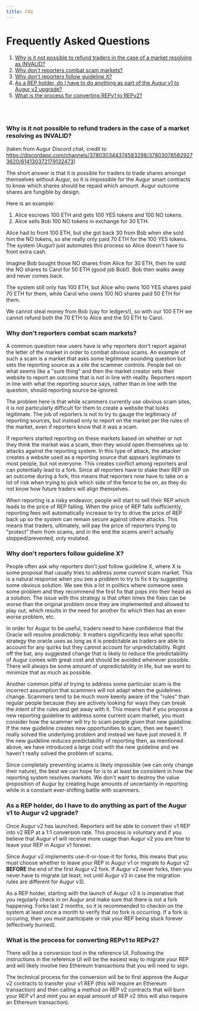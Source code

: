 ```yaml
---
title: FAQ
---
```

# Frequently Asked Questions 

<ol>
<li><a href="#invalid_refunds">Why is it not possible to refund traders in the case of a market resolving as INVALID?</a></li>
<li><a href="#why_don't_reporters_combat_scam_markets">Why don't reporters combat scam markets?</a></li>
<li><a href="#why_don't_reporters_follow_guideline_x">Why don't reporters follow guideline X?</a></li>
<li><a href="#Augur_v1_to_v2_upgrade">As a REP holder, do I have to do anything as part of the Augur v1 to Augur v2 upgrade?</a></li>
<li><a href="#REP_v1_to_v2_upgrade_process">What is the process for converting REPv1 to REPv2?</a></li>
</ol>
<br /><br />

### <div id="invalid_refunds">Why is it not possible to refund traders in the case of a market resolving as INVALID?</div>

(taken from Augur Discord chat, credit to <https://discordapp.com/channels/378030344374583298/378030785829273620/614130372179132473>)

The short answer is that it is possible for traders to trade shares amongst themselves without Augur, so it is 
impossible for the Augur smart contracts to know which shares should be repaid which amount. Augur outcome shares are 
fungible by design.

Here is an example:
1. Alice escrows 100 ETH and gets 100 YES tokens and 100 NO tokens.
2. Alice sells Bob 100 NO tokens in exchange for 30 ETH.

Alice had to front 100 ETH, but she got back 30 from Bob when she sold him the NO tokens, so she really only paid 70 ETH for the 100 YES tokens.  The system (Augur) just automates this process so Alice doesn't have to front extra cash.

Imagine Bob bought those NO shares from Alice for 30 ETH, then he sold the NO shares to Carol for 50 ETH (good job Bob!).  Bob then walks away and never comes back.

The system still only has 100 ETH, but Alice who owns 100 YES shares paid 70 ETH for them, while Carol who owns 100 NO shares paid 50 ETH for them.

We cannot steal money from Bob (yay for ledgers!), so with our 100 ETH we cannot refund both the 70 ETH to Alice and the 50 ETH to Carol.

### <div id="why_don't_reporters_combat_scam_markets">Why don't reporters combat scam markets?</div>

A common question new users have is why reporters don't report against the letter of the market in order to combat obvious scams.  An example of such a scam is a market that asks some legitimate sounding question but sets the reporting source as a site the scammer controls.  People bet on what seems like a "sure thing" and then the market creator sets their website to report an outcome that is not in line with reality.  Reporters report in line with what the reporting source says, rather than in line with the question, should reporting source be ignored.

The problem here is that while scammers currently use obvious scam sites, it is not particularly difficult for them to create a website that looks legitimate.  The job of reporters is not to try to gauge the legitimacy of reporting sources, but instead only to report on the market per the rules of the market, even if reporters know that it was a scam.

If reporters started reporting on these markets based on whether or not they think the market was a scam, then they would open themselves up to attacks against the reporting system.  In this type of attack, the attacker creates a website used as a reporting source that appears legitimate to most people, but not everyone.  This creates conflict among reporters and can potentially lead to a fork.  Since all reporters have to stake their REP on an outcome during a fork, this means that reporters now have to take on a lot of risk when trying to pick which side of the fence to be on, as they do not know how future traders will align themselves.

When reporting is a risky endeavor, people will start to sell their REP which leads to the price of REP falling.  When the price of REP falls sufficiently, reporting fees will automatically increase to try to drive the price of REP back up so the system can remain secure against othere attacks.  This means that traders, ultimately, will pay the price of reporters trying to "protect" them from scams, and in the end the scams aren't actually stopped/prevented, only mutated.

### <div id="why_don't_reporters_follow_guideline_x">Why don't reporters follow guideline X?</div>

People often ask why reporters don't just follow guideline X, where X is some proposal that usually tries to address some _current_ scam market.  This is a natural response when you see a problem to try to fix it by suggesting some obvious solution.  We see this a lot in politics where someone sees some problem and they recommend the first fix that pops into their head as a solution.  The issue with this strategy is that often times the fixes can be worse than the original problem once they are implemented and allowed to play out, which results in the need for another fix which then has an even worse problem, etc.

In order for Augur to be useful, traders need to have confidence that the Oracle will resolve _predictably_.  It matters significantly less what specific strategy the oracle uses as long as it is predictable as traders are able to account for any quirks but they cannot account for unpredictability.  Right off the bat, any suggested change that is likely to reduce the predictability of Augur comes with great cost and should be avoided whenever possible.  There will always be some amount of unpredictability in life, but we want to minimize that as much as possible.

Another common pitfal of trying to address some particular scam is the incorrect assumption that scammers will not adapt when the guidelines change.  Scammers tend to be much more keenly aware of the "rules" than regular people because they are actively looking for ways they can break the _intent_ of the rules and get away with it.  This means that if you propose a new reporting guideline to address some current scam market, you must consider how the scammer will try to scam people _given_ that new guideline.  If the new guideline creates new opportunities to scam, then we haven't really solved the underlying problem and instead we have just moved it.  If the new guideline _reduces_ predictability of reporting then, as mentioned above, we have introduced a large cost with the new guideline and we haven't really solved the problem of scams.

Since completely preventing scams is likely impossible (we can only change their nature), the best we can hope for is to at least be consistent in how the reporting system resolves markets.  We don't want to destroy the value proposition of Augur by creating huge amounts of uncertainty in reporting while in a constant ever-shifting battle with scammers.

### <div id="Augur_v1_to_v2_upgrade">As a REP holder, do I have to do anything as part of the Augur v1 to Augur v2 upgrade?</div>

Once Augur v2 has launched, Reporters will be able to convert their v1 REP into v2 REP at a 1:1 conversion rate.  This process is voluntary and if you believe that Augur v1 will receive more usage than Augur v2 you are free to leave your REP in Augur v1 forever.

Since Augur v2 implements use-it-or-lose-it for forks, this means that you must choose whether to leave your REP in Augur v1 or migrate to Augur v2 **BEFORE** the end of the first Augur v2 fork.  If Augur v2 never forks, then you never have to migrate (at least, not until Augur v3 in case the migration rules are different for Augur v3).

As a REP holder, starting with the launch of Augur v2 it is imperative that you regularly check in on Augur and make sure that there is not a fork happening.  Forks last 2 months, so it is recommended to checkin on the system at least once a month to verify that no fork is occurring.  If a fork is occuring, then you must participate or risk your REP being stuck forever (effectively burned).

### <div id="REP_v1_to_v2_upgrade_process">What is the process for converting REPv1 to REPv2?</div>

There will be a conversion tool in the reference UI.  Following the instructions in the reference UI will be the easiest way to migrate your REP and will likely involve two Ethereum transactions that you will need to sign.

The technical process for the conversion will be to first approve the Augur v2 contracts to transfer your v1 REP (this will require an Ethereum transaction) and then calling a method on REP v2 contracts that will burn your REP v1 and mint you an equal amount of REP v2 (this will also require an Ethereum transaction).
